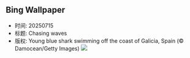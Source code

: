 ## Bing Wallpaper
- 时间: 20250715
- 标题: Chasing waves
- 版权: Young blue shark swimming off the coast of Galicia, Spain (© Damocean/Getty Images)
![](https://cn.bing.com/th?id=OHR.YoungShark_EN-US4689572794_UHD.jpg&rf=LaDigue_UHD.jpg&pid=hp&w=3840&h=2160&rs=1&c=4)
